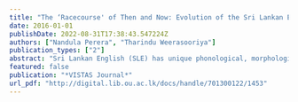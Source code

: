 ```yaml
---
title: "The ‘Racecourse' of Then and Now: Evolution of the Sri Lankan English Vocabulary Over Two Generations of SLE Speakers"
date: 2016-01-01
publishDate: 2022-08-31T17:38:43.547224Z
authors: ["Nandula Perera", "Tharindu Weerasooriya"]
publication_types: ["2"]
abstract: "Sri Lankan English (SLE) has unique phonological, morphological, lexical and syntactic features which have gradually developed since the introduction of English to Sri Lanka. Vocabulary is one of the first features to develop in SLE. Although the SLE vocabulary has been studied and recorded, its generational difference has not been examined. The objective of the study was to investigate if the ‘generational change' observable in the SLE vocabulary could be considered an evolution. This was done through a qualitative, comparative analysis of the vocabulary used in the decades 1955 – 1965 and 2005 – 2015. The theoretical base of the research was defined using two theories of language evolution: the apparent-time hypothesis and age-gradedness. The primary data was taken from the Ceylon Observer of the decade 1955 – 1965 and the Sunday Observer of the decade 2005 - 2015. The words were used in a questionnaire survey of 60 participants of which 30 were of the age 15 – 25 years and 30 were of the age 65- 75 years. The results of the survey were then analyzed in detail through 10 interviews. The surveys and the interviews were conducted to prove/disprove the age-gradedness of the SLE vocabulary and to prove/disprove the apparent-time hypothesis in relation to the SLE vocabulary. Most of the vocabulary used disproved age-gradedness. The usages of these terms were found to be generation specific, which supported that the SLE vocabulary is not age-graded. The interviews supported the apparent-time hypotheses as the older generation showed that their vocabulary has not changed significantly over the years. From these observations, it could be concluded that within the scope of the research, the generational difference observable in the SLE vocabulary over 60 years could be termed an evolution."
featured: false
publication: "*VISTAS Journal*"
url_pdf: "http://digital.lib.ou.ac.lk/docs/handle/701300122/1453"
---
```


